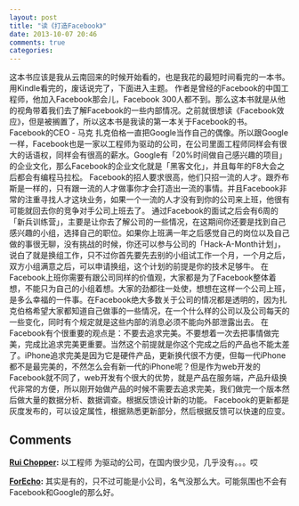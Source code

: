 ```yaml
---
layout: post
title: "读《打造Facebook》"
date: 2013-10-07 20:46
comments: true
categories: 
---
```


这本书应该是我从云南回来的时候开始看的，也是我花的最短时间看完的一本书。用Kindle看完的，废话说完了，下面进入主题。 作者是曾经的Facebook的中国工程师，他加入Facebook那会儿，Facebook 300人都不到。那么这本书就是从他的视角带着我们去了解Facebook的一些内部情况。之前就很想读《Facebook效应》，但是被搁置了，所以这本书是我读的第一本关于Facebook的书。 Facebook的CEO - 马克 扎克伯格一直把Google当作自己的偶像。所以跟Google一样，Facebook也是一家以工程师为驱动的公司，在公司里面工程师同样会有很大的话语权，同样会有很高的薪水。Google有「20%时间做自己感兴趣的项目」的企业文化，那么Facebook的企业文化就是「黑客文化」，并且每年的F8大会之后都会有编程马拉松。 Facebook的招人要求很高，他们只招一流的人才。跟乔布斯是一样的，只有跟一流的人才做事你才会打造出一流的事情。并且Facebook非常的注重寻找人才这块业务，如果一个一流的人才没有到你的公司来上班，他很有可能就回去你的竞争对手公司上班去了。 通过Facebook的面试之后会有6周的「新兵训练营」，主要是让你去了解公司的一些情况，在这期间你还要是找到自己感兴趣的小组，选择自己的职位。如果你上班满一年之后感觉自己的岗位以及自己做的事很无聊，没有挑战的时候，你还可以参与公司的「Hack-A-Month计划」，说白了就是换组工作，只不过你首先要先去别的小组试工作一个月，一个月之后，双方小组满意之后，可以申请换组，这个计划的前提是你的技术足够牛。 在Facebook上班你需要有跟公司同样的价值观，大家都是为了Facebook整体着想，不能只为自己的小组着想。大家的劲都往一处使，想想在这样一个公司上班，是多么幸福的一件事。在Facebook绝大多数关于公司的情况都是透明的，因为扎克伯格希望大家都知道自己做事的一些情况，在一个什么样的公司以及公司每天的一些变化，同时有个规定就是这些内部的消息必须不能向外部泄露出去。 在Facebook有个很重要的观点是：不要去追求完美。不要想着一次去把事情做完美，完成比追求完美更重要。当然这个前提就是你这个完成之后的产品也不能太差了。iPhone追求完美是因为它是硬件产品，更新换代很不方便，但每一代iPhone都不是最完美的，不然怎么会有新一代的iPhone呢？但是作为web开发的Facebook就不同了，web开发有个很大的优势，就是产品在服务端，产品升级换代非常的方便，所以刚开始做产品的时候不需要去追求完美，我们做完一个版本然后做大量的数据分析、数据调查。根据反馈设计新的功能。 Facebook的更新都是灰度发布的，可以设定属性，根据熟悉更新部分，然后根据反馈可以快速的应变。

## Comments

**[Rui Chopper](#175 "2013-10-14 13:00:00"):** 以工程师 为驱动的公司，在国内很少见，几乎没有。。。哎

**[ForEcho](#177 "2013-10-14 21:25:00"):** 其实是有的，只不过可能是小公司，名气没那么大。可能氛围也不会有Facebook和Google的那么好。

